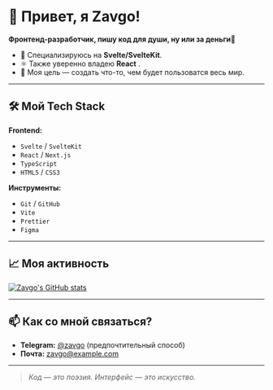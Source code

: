 # 👋 Привет, я Zavgo!

**Фронтенд-разработчик, пишу код для души, ну или за деньги🤑**

*   🚀 Специализируюсь на **Svelte/SvelteKit**.
*   ⚛️ Также уверенно владею **React** .
*   🎯 Моя цель — создать что-то, чем будет пользоватся весь мир.

---

## 🛠 Мой Tech Stack

**Frontend:**
*   `Svelte` / `SvelteKit`
*   `React` / `Next.js`
*   `TypeScript`
*   `HTML5` / `CSS3`

**Инструменты:**
*   `Git` / `GitHub`
*   `Vite`
*   `Prettier`
*   `Figma`

---

## 📈 Моя активность

[![Zavgo's GitHub stats](https://github-readme-stats.vercel.app/api?username=Zavgoyt&show_icons=true&theme=radical)](https://github.com/YOUR_USERNAME)


---


## 📫 Как со мной связаться?

*   **Telegram:** [@zavgo](https://t.me/zavgoyt) (предпочтительный способ)
*   **Почта:** [zavgo@example.com](mailto:mail@zavgorodiy.ru)

---

> *Код — это поэзия. Интерфейс — это искусство.*
